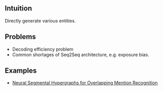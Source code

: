 ## Intuition
Directly generate various entities.

## Problems
- Decoding efficiency problem
- Common shortages of Seq2Seq architecture, e.g. exposure bias.

## Examples
- [Neural Segmental Hypergraphs for Overlapping Mention Recognition](https://arxiv.org/abs/1810.01817)